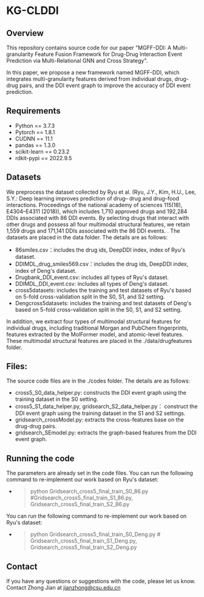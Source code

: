 # KG-CLDDI

## Overview

This repository contains source code for our paper "MGFF-DDI: A Multi-granularity Feature Fusion Framework for Drug-Drug Interaction Event Prediction via Multi-Relational GNN and Cross Strategy".

In this paper, we propose a new framework named MGFF-DDI, which integrates multi-granularity features derived from individual drugs, drug-drug pairs, and the DDI event graph to improve the accuracy of DDI event prediction. 

## Requirements

* Python == 3.7.3
* Pytorch == 1.8.1
* CUDNN == 11.1
* pandas == 1.3.0
* scikit-learn == 0.23.2
* rdkit-pypi == 2022.9.5
  
## Datasets
We preprocess the dataset collected by Ryu et al. (Ryu, J.Y., Kim, H.U., Lee, S.Y.: Deep learning improves prediction of drug–
drug and drug–food interactions. Proceedings of the national academy of sciences
115(18), E4304–E4311 (2018)), which includes 1,710 approved drugs and 192,284 DDIs associated with 86 DDI events. By selecting drugs that interact with other drugs and possess all four multimodal structural features, we retain 1,559 drugs and 171,141 DDIs associated with the 86 DDI events.
. The datasets are placed in the data folder. The details are as follows:
* 86smiles.csv：includes the drug ids, DeepDDI index, index of Ryu's dataset.
* DDIMDL_drug_smiles569.csv：includes the drug ids, DeepDDI index, index of Deng's dataset.
* Drugbank_DDI_event.csv: includes all types of Ryu's dataset.
* DDIMDL_DDI_event.csv:  includes all types of Deng's dataset.
* cross5datasets: includes the training and test datasets of Ryu's based on 5-fold cross-validation split in the S0, S1, and S2 setting.
* Dengcross5datasets: includes the training and test datasets of Deng's based on 5-fold cross-validation split in the S0, S1, and S2 setting.

In addition, we extract four types of multimodal structural features for individual drugs, including traditional Morgan and PubChem fingerprints, features extracted by the MolFormer model, and atomic-level features. These multimodal structural features are placed in the ./data/drugfeatures folder.
  
## Files:
The source code files are in the ./codes folder. The details are as follows:
* cross5_S0_data_helper.py: constructs the DDI event graph using the training dataset in the S0 setting.
* cross5_S1_data_helper.py, gridsearch_S2_data_helper.py： construct the DDI event graph using the training dataset in the S1 and S2 settings.
* gridsearch_crossModel.py: extracts the cross-features base on the drug-drug pairs.
* gridsearch_SEmodel.py: extracts the graph-based features from the DDI event graph.
  
## Running the code

The parameters are already set in the code files. You can run the following command to re-implement our work based on Ryu's dataset:

* > python Gridsearch_cross5_final_train_S0_86.py #Gridsearch_cross5_final_train_S1_86.py, Gridsearch_cross5_final_train_S2_86.py
  >
  
You can run the following command to re-implement our work based on Ryu's dataset:
* > python Gridsearch_cross5_final_train_S0_Deng.py # Gridsearch_cross5_final_train_S1_Deng.py, Gridsearch_cross5_final_train_S2_Deng.py

## Contact

If you have any questions or suggestions with the code, please let us know. Contact Zhong Jian at jianzhong@csu.edu.cn
